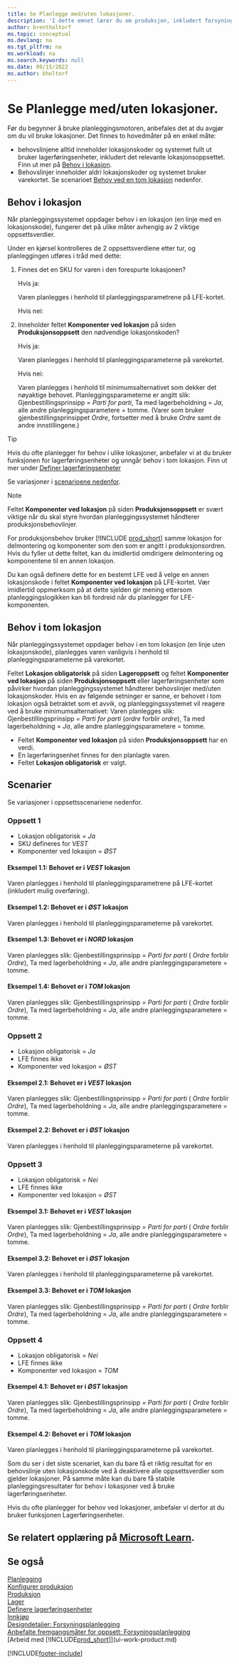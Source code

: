 ```yaml
---
title: Se Planlegge med/uten lokasjoner.
description: 'I dette emnet lærer du om produksjon, inkludert forsyningsplanlegging, i Business Central.'
author: brentholtorf
ms.topic: conceptual
ms.devlang: na
ms.tgt_pltfrm: na
ms.workload: na
ms.search.keywords: null
ms.date: 09/15/2022
ms.author: bholtorf
---
```

# Se Planlegge med/uten lokasjoner.

Før du begynner å bruke planleggingsmotoren, anbefales det at du avgjør om du vil bruke lokasjoner. Det finnes to hovedmåter på en enkel måte:

* behovslinjene alltid inneholder lokasjonskoder og systemet fullt ut bruker lagerføringsenheter, inkludert det relevante lokasjonsoppsettet. Finn ut mer på [Behov i lokasjon](#demand-at-location).  
* Behovslinjer inneholder aldri lokasjonskoder og systemet bruker varekortet. Se scenarioet [Behov ved en tom lokasjon](#demand-at-blank-location) nedenfor.

## Behov i lokasjon  

Når planleggingssystemet oppdager behov i en lokasjon (en linje med en lokasjonskode), fungerer det på ulike måter avhengig av 2 viktige oppsettsverdier.  

Under en kjørsel kontrolleres de 2 oppsettsverdiene etter tur, og planleggingen utføres i tråd med dette:  

1. Finnes det en SKU for varen i den forespurte lokasjonen?  

    Hvis ja:  

    Varen planlegges i henhold til planleggingsparametrene på LFE-kortet.  

    Hvis nei:  

2. Inneholder feltet **Komponenter ved lokasjon** på siden **Produksjonsoppsett** den nødvendige lokasjonskoden?  

    Hvis ja:  

    Varen planlegges i henhold til planleggingsparameterne på varekortet.  

    Hvis nei:  

    Varen planlegges i henhold til minimumsalternativet som dekker det nøyaktige behovet. Planleggingsparameterne er angitt slik: Gjenbestillingsprinsipp = *Parti for parti*, Ta med lagerbeholdning = *Ja*, alle andre planleggingsparametere = tomme. (Varer som bruker gjenbestillingsprinsippet *Ordre*, fortsetter med å bruke *Ordre* samt de andre innstillingene.)

> [!TIP]
> Hvis du ofte planlegger for behov i ulike lokasjoner, anbefaler vi at du bruker funksjonen for lagerføringsenheter og unngår behov i tom lokasjon. Finn ut mer under [Definer lagerføringsenheter](inventory-how-to-set-up-stockkeeping-units.md)

Se variasjoner i [scenarioene nedenfor](#scenarios).

> [!NOTE]
> Feltet **Komponenter ved lokasjon** på siden **Produksjonsoppsett** er svært viktige når du skal styre hvordan planleggingssystemet håndterer produksjonsbehovlinjer.
>
> For produksjonsbehov bruker [!INCLUDE [prod_short](includes/prod_short.md)] samme lokasjon for delmontering og komponenter som den som er angitt i produksjonsordren. Hvis du fyller ut dette feltet, kan du imidlertid omdirigere delmontering og komponentene til en annen lokasjon.
>
> Du kan også definere dette for en bestemt LFE ved å velge en annen lokasjonskode i feltet **Komponenter ved lokasjon** på LFE-kortet. Vær imidlertid oppmerksom på at dette sjelden gir mening ettersom planleggingslogikken kan bli fordreid når du planlegger for LFE-komponenten.

## Behov i tom lokasjon

Når planleggingssystemet oppdager behov i en tom lokasjon (en linje uten lokasjonskode), planlegges varen vanligvis i henhold til planleggingsparameterne på varekortet.

Feltet **Lokasjon obligatorisk** på siden **Lageroppsett** og feltet **Komponenter ved lokasjon** på siden **Produksjonsoppsett** eller lagerføringsenheter som påvirker hvordan planleggingssystemet håndterer behovslinjer med/uten lokasjonskoder. Hvis en av følgende setninger er sanne, er behovet i tom lokasjon også betraktet som et avvik, og planleggingssystemet vil reagere ved å bruke minimumsalternativet: Varen planlegges slik: Gjenbestillingsprinsipp = *Parti for parti* (*ordre* forblir *ordre*), Ta med lagerbeholdning = *Ja*, alle andre planleggingsparametere = tomme.

* Feltet **Komponenter ved lokasjon** på siden **Produksjonsoppsett** har en verdi.
* En lagerføringsenhet finnes for den planlagte varen.
* Feltet **Lokasjon obligatorisk** er valgt.

## Scenarier

Se variasjoner i oppsettsscenariene nedenfor.

### Oppsett 1

* Lokasjon obligatorisk = *Ja*  
* SKU defineres for *VEST*  
* Komponenter ved lokasjon = *ØST*  

#### Eksempel 1.1: Behovet er i *VEST* lokasjon

Varen planlegges i henhold til planleggingsparametrene på LFE-kortet (inkludert mulig overføring).

#### Eksempel 1.2: Behovet er i *ØST* lokasjon

Varen planlegges i henhold til planleggingsparameterne på varekortet.

#### Eksempel 1.3: Behovet er i *NORD* lokasjon

Varen planlegges slik: Gjenbestillingsprinsipp = *Parti for parti* ( *Ordre* forblir *Ordre*), Ta med lagerbeholdning = *Ja*, alle andre planleggingsparametere = tomme.

#### Eksempel 1.4: Behovet er i *TOM* lokasjon

Varen planlegges slik: Gjenbestillingsprinsipp = *Parti for parti* ( *Ordre* forblir *Ordre*), Ta med lagerbeholdning = *Ja*, alle andre planleggingsparametere = tomme.

### Oppsett 2

* Lokasjon obligatorisk = *Ja*  
* LFE finnes ikke  
* Komponenter ved lokasjon = *ØST*  

#### Eksempel 2.1: Behovet er i *VEST* lokasjon

Varen planlegges slik: Gjenbestillingsprinsipp = *Parti for parti* ( *Ordre* forblir *Ordre*), Ta med lagerbeholdning = *Ja*, alle andre planleggingsparametere = tomme.

#### Eksempel 2.2: Behovet er i *ØST* lokasjon

Varen planlegges i henhold til planleggingsparameterne på varekortet.  

### Oppsett 3

* Lokasjon obligatorisk = *Nei*  
* LFE finnes ikke  
* Komponenter ved lokasjon = *ØST*  

#### Eksempel 3.1: Behovet er i *VEST* lokasjon

Varen planlegges slik: Gjenbestillingsprinsipp = *Parti for parti* ( *Ordre* forblir *Ordre*), Ta med lagerbeholdning = *Ja*, alle andre planleggingsparametere = tomme.

#### Eksempel 3.2: Behovet er i *ØST* lokasjon

Varen planlegges i henhold til planleggingsparameterne på varekortet.  

#### Eksempel 3.3: Behovet er i *TOM* lokasjon

Varen planlegges slik: Gjenbestillingsprinsipp = *Parti for parti* ( *Ordre* forblir *Ordre*), Ta med lagerbeholdning = *Ja*, alle andre planleggingsparametere = tomme.

### Oppsett 4

* Lokasjon obligatorisk = *Nei*  
* LFE finnes ikke  
* Komponenter ved lokasjon = *TOM*  

#### Eksempel 4.1: Behovet er i *ØST* lokasjon

Varen planlegges slik: Gjenbestillingsprinsipp = *Parti for parti* ( *Ordre* forblir *Ordre*), Ta med lagerbeholdning = *Ja*, alle andre planleggingsparametere = tomme.

#### Eksempel 4.2: Behovet er i *TOM* lokasjon

Varen planlegges i henhold til planleggingsparameterne på varekortet.

Som du ser i det siste scenariet, kan du bare få et riktig resultat for en behovslinje uten lokasjonskode ved å deaktivere alle oppsettsverdier som gjelder lokasjoner. På samme måte kan du bare få stabile planleggingsresultater for behov i lokasjoner ved å bruke lagerføringsenheter.  

Hvis du ofte planlegger for behov ved lokasjoner, anbefaler vi derfor at du bruker funksjonen Lagerføringsenheter.

## Se relatert opplæring på [Microsoft Learn](/training/paths/trade-get-started-dynamics-365-business-central/).

## Se også

[Planlegging](production-planning.md)  
[Konfigurer produksjon](production-configure-production-processes.md)  
[Produksjon](production-manage-manufacturing.md)  
[Lager](inventory-manage-inventory.md)  
[Definere lagerføringsenheter](inventory-how-to-set-up-stockkeeping-units.md)  
[Innkjøp](purchasing-manage-purchasing.md)  
[Designdetaljer: Forsyningsplanlegging](design-details-supply-planning.md)  
[Anbefalte fremgangsmåter for oppsett: Forsyningsplanlegging](setup-best-practices-supply-planning.md)  
[Arbeid med [!INCLUDE[prod_short](includes/prod_short.md)]](ui-work-product.md)  

[!INCLUDE[footer-include](includes/footer-banner.md)]
